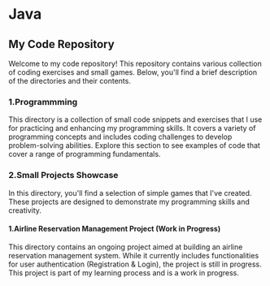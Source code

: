 # Java
## My Code Repository
Welcome to my code repository! This repository contains various collection of coding exercises and small games. Below, you'll find a brief description of the directories and their contents.

### 1.Programmming
This directory is a collection of small code snippets and exercises that I use for practicing and enhancing my programming skills. It covers a variety of programming concepts and includes coding challenges to develop problem-solving abilities. Explore this section to see examples of code that cover a range of programming fundamentals.

### 2.Small Projects Showcase
In this directory, you'll find a selection of simple games that I've created. These projects are designed to demonstrate my programming skills and creativity.

#### 1.Airline Reservation Management Project (Work in Progress)
This directory contains an ongoing project aimed at building an airline reservation management system. While it currently includes functionalities for user authentication (Registration & Login), the project is still in progress.
This project is part of my learning process and is a work in progress.

